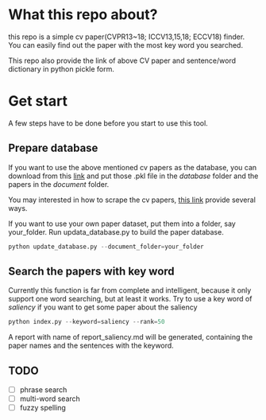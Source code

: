 
# What this repo about?

this repo is a simple cv paper(CVPR13~18; ICCV13,15,18; ECCV18) finder. You can easily find out the paper with the most key word you searched.

This repo also provide the link of  above CV paper and sentence/word dictionary in python pickle form.


# Get start

A few steps have to be done before you start to use this tool.

## Prepare database

If you want to use the above mentioned cv papers as the database, you can download from this [link]() and put those .pkl file in the *database* folder and the papers in the *document* folder.

You may interested in how to scrape the cv papers, [this link]() provide several ways.

If you want to use your own paper dataset, put them into a folder, say your_folder. Run updata_database.py to build the paper database.
```python
python update_database.py --document_folder=your_folder
```


## Search the papers with key word
Currently this function is far from complete and intelligent, because it only support one word searching, but at least it works. Try to use a key word of *saliency* if you want to get some paper about the saliency
```python
python index.py --keyword=saliency --rank=50
```
A report with name of report_saliency.md will be generated, containing the paper names and the sentences with the keyword. 

## TODO
- [ ] phrase search
- [ ] multi-word search
- [ ] fuzzy spelling